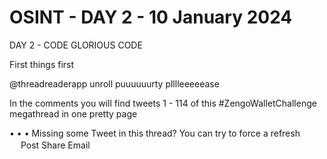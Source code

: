 # OSINT - DAY 2 - 10 January 2024

DAY 2 - CODE GLORIOUS CODE

First things first

@threadreaderapp unroll puuuuuurty plllleeeeease

In the comments you will find tweets 1 - 114 of this #ZengoWalletChallenge megathread in one pretty page

• • •
Missing some Tweet in this thread? You can try to force a refresh
　
Post Share Email
